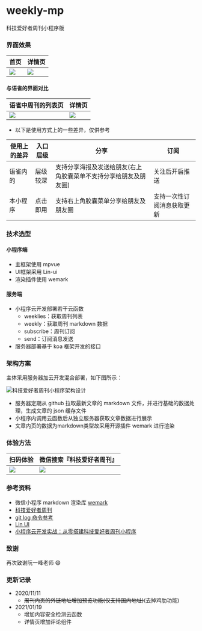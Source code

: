 # weekly-mp
科技爱好者周刊小程序版

### 界面效果

| 首页 | 详情页 |
|---|---|
|<img src="http://cdn.xuedingmiao.com/weekly-home.jpg">|<img src="http://cdn.xuedingmiao.com/weekly-detail.jpg">|

#### 与语雀的界面对比

| 语雀中周刊的列表页 | 详情页 |
|---|---|
|<img src="http://cdn.xuedingmiao.com/yuque-list.jpg">|<img src="http://cdn.xuedingmiao.com/yuque-detail.jpg">|

- 以下是使用方式上的一些差异，仅供参考

| 使用上的差异 | 入口层级 | 分享 | 订阅 |
|---|---|---|---|
| 语雀内的 | 层级较深 | 支持分享海报及发送给朋友(右上角胶囊菜单不支持分享给朋友及朋友圈) | 关注后开启推送 |
| 本小程序 | 点击即用 | 支持右上角胶囊菜单分享给朋友及朋友圈 | 支持一次性订阅消息获取更新 |


### 技术选型

#### 小程序端

- 主框架使用 mpvue
- UI框架采用 Lin-ui
- 渲染插件使用 wemark

#### 服务端

- 小程序云开发部署若干云函数
    - weeklies：获取周刊列表
    - weekly：获取周刊 markdown 数据
    - subscribe：周刊订阅
    - send：订阅消息发送
- 服务器部署基于 koa 框架开发的接口

### 架构方案

主体采用服务器加云开发混合部署，如下图所示：

![科技爱好者周刊小程序架构设计](http://cdn.xuedingmiao.com/weekly-mp-struct.png)

- 服务器定期从 github 拉取最新文章的 markdown 文件，并进行基础的数据处理，生成文章的 json 缓存文件
- 小程序内调用云函数后从独立服务器获取文章数据进行展示
- 文章内页的数据为markdown类型故采用开源插件 wemark 进行渲染

### 体验方法

| 扫码体验 | 微信搜索『科技爱好者周刊』 |
|---|---|
|<img src="http://cdn.xuedingmiao.com/science-lover.jpg" style="margin-right:5px;">|<img src="http://cdn.xuedingmiao.com/search-weekly.jpg">|

### 参考资料
- 微信小程序 markdown 渲染库 [wemark](https://github.com/TooBug/wemark)
- [科技爱好者周刊](https://github.com/ruanyf/weekly)
- [git log 命令参考](http://xuedingmiao.com/blog/git_log.html)
- [Lin UI](https://doc.mini.talelin.com/)
- [小程序云开发实战：从零搭建科技爱好者周刊小程序](http://xuedingmiao.com/blog/science_lover.html)

### 致谢
再次致谢阮一峰老师 😄

### 更新记录
- 2020/11/11
    - ~~周刊内页的外链地址增加预览功能(仅支持国内地址)~~(去掉鸡肋功能)
- 2021/01/19
    - 增加内容安全检测云函数
    - 详情页增加评论组件
